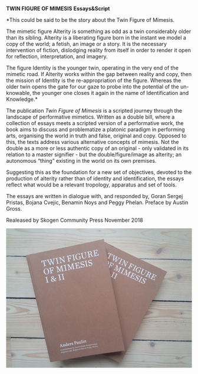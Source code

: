 **TWIN FIGURE OF MIMESIS**
**Essays&Script**

*This could be said to be the story about the Twin Figure of Mimesis.

The mimetic figure Alterity is something as odd as a twin considerably older than its sibling. Alterity is a liberating figure born in the instant we model a copy of the world; a fetish, an image or a story. It is the necessary intervention of fiction, dislodging reality from itself in order to render it open for reflection, interpretation, and imagery.

The figure Identity is the younger twin, operating in the very end of the mimetic road. If Alterity works within the gap between reality and copy, then the mission of Identity is the re-appropriation of the figure. Whereas the older twin opens the gate for our gaze to probe into the potential of the un-knowable, the younger one closes it again in the name of Identification and Knowledge.*

The publication *Twin Figure of Mimesis* is a scripted journey through the landscape of performative mimetics. Written as a double bill, where a collection of essays meets a scripted version of a performative work, the book aims to discuss and problematize a platonic paradigm in performing arts, organising the world in truth and false, original and copy. Opposed to this, the texts address various alternative concepts of mimesis. Not the double as a more or less authentic copy of an original - only validated in its relation to a master signifier - but the double/figure/image as alterity; an autonomous “thing” existing in the world on its own premises.

Suggesting this as the foundation for a new set of objectives, devoted to the production of alterity rather than of identity and identification, the essays reflect what would be a relevant tropology, apparatus and set of tools.

The essays are written in dialogue with, and responded by, Goran Sergej Pristas, Bojana Cvejic, Benamin Noys and Peggy Phelan. Preface by Austin Gross.

Realeased by Skogen Community Press November 2018

![](/TwinFigureCover.jpg)  

